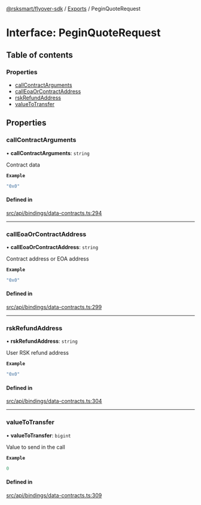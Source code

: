 [@rsksmart/flyover-sdk](../README.md) / [Exports](../modules.md) / PeginQuoteRequest

# Interface: PeginQuoteRequest

## Table of contents

### Properties

- [callContractArguments](PeginQuoteRequest.md#callcontractarguments)
- [callEoaOrContractAddress](PeginQuoteRequest.md#calleoaorcontractaddress)
- [rskRefundAddress](PeginQuoteRequest.md#rskrefundaddress)
- [valueToTransfer](PeginQuoteRequest.md#valuetotransfer)

## Properties

### callContractArguments

• **callContractArguments**: `string`

Contract data

**`Example`**

```ts
"0x0"
```

#### Defined in

[src/api/bindings/data-contracts.ts:294](https://github.com/rsksmart/flyover-sdk/blob/18dbf4f19eeffd80a65cc3f468bbc1f72a91f197/src/api/bindings/data-contracts.ts#L294)

___

### callEoaOrContractAddress

• **callEoaOrContractAddress**: `string`

Contract address or EOA address

**`Example`**

```ts
"0x0"
```

#### Defined in

[src/api/bindings/data-contracts.ts:299](https://github.com/rsksmart/flyover-sdk/blob/18dbf4f19eeffd80a65cc3f468bbc1f72a91f197/src/api/bindings/data-contracts.ts#L299)

___

### rskRefundAddress

• **rskRefundAddress**: `string`

User RSK refund address

**`Example`**

```ts
"0x0"
```

#### Defined in

[src/api/bindings/data-contracts.ts:304](https://github.com/rsksmart/flyover-sdk/blob/18dbf4f19eeffd80a65cc3f468bbc1f72a91f197/src/api/bindings/data-contracts.ts#L304)

___

### valueToTransfer

• **valueToTransfer**: `bigint`

Value to send in the call

**`Example`**

```ts
0
```

#### Defined in

[src/api/bindings/data-contracts.ts:309](https://github.com/rsksmart/flyover-sdk/blob/18dbf4f19eeffd80a65cc3f468bbc1f72a91f197/src/api/bindings/data-contracts.ts#L309)
